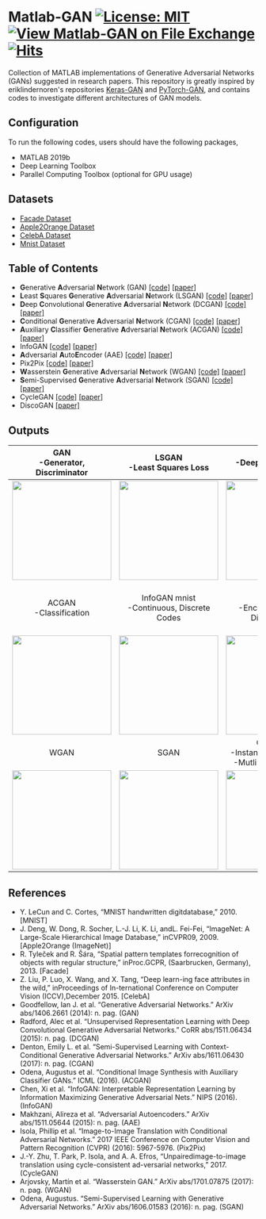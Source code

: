# Matlab-GAN [![License: MIT](https://img.shields.io/badge/License-MIT-yellow.svg)](https://opensource.org/licenses/MIT) [![View Matlab-GAN on File Exchange](https://www.mathworks.com/matlabcentral/images/matlab-file-exchange.svg)](https://www.mathworks.com/matlabcentral/fileexchange/74865-matlab-gan) [![Hits](https://hits.seeyoufarm.com/api/count/incr/badge.svg?url=https%3A%2F%2Fgithub.com%2Fzcemycl%2FMatlab-GAN&count_bg=%2379C83D&title_bg=%23555555&icon=&icon_color=%23E7E7E7&title=hits&edge_flat=false)](https://hits.seeyoufarm.com)
Collection of MATLAB implementations of Generative Adversarial Networks (GANs) suggested in research papers. This repository is greatly inspired by eriklindernoren's repositories [Keras-GAN](https://github.com/eriklindernoren/Keras-GAN) and [PyTorch-GAN](https://github.com/eriklindernoren/PyTorch-GAN), and contains codes to investigate different architectures of GAN models. 

## Configuration
To run the following codes, users should have the following packages,
- MATLAB 2019b
- Deep Learning Toolbox
- Parallel Computing Toolbox (optional for GPU usage)

## Datasets
- [Facade Dataset](http://cmp.felk.cvut.cz/~tylecr1/facade/)
- [Apple2Orange Dataset](http://www.image-net.org/)
- [CelebA Dataset](http://mmlab.ie.cuhk.edu.hk/projects/CelebA.html)
- [Mnist Dataset](http://yann.lecun.com/exdb/mnist/)

## Table of Contents
+ **G**enerative **A**dversarial **N**etwork (GAN) [[code]](https://github.com/zcemycl/Matlab-GAN/blob/master/GAN/GAN.m) [[paper]](https://arxiv.org/abs/1406.2661) 
+ **L**east **S**quares **G**enerative **A**dversarial **N**etwork (LSGAN) [[code]](https://github.com/zcemycl/Matlab-GAN/blob/master/LSGAN/LSGAN.m) [[paper]](https://arxiv.org/abs/1611.04076)
+ **D**eep **C**onvolutional **G**enerative **A**dversarial **N**etwork (DCGAN) [[code]](https://github.com/zcemycl/Matlab-GAN/blob/master/DCGAN/DCGAN.m) [[paper]](https://arxiv.org/abs/1511.06434)
+ **C**onditional **G**enerative **A**dversarial **N**etwork (CGAN) [[code]](https://github.com/zcemycl/Matlab-GAN/blob/master/CGAN/CGAN.m) [[paper]](https://arxiv.org/abs/1611.06430)
+ **A**uxiliary **C**lassifier **G**enerative **A**dversarial **N**etwork (ACGAN) [[code]](https://github.com/zcemycl/Matlab-GAN/blob/master/ACGAN/ACGAN.m) [[paper]](https://arxiv.org/abs/1610.09585)
+ InfoGAN [[code]](https://github.com/zcemycl/Matlab-GAN/blob/master/InfoGAN/InfoGAN.m) [[paper]](https://arxiv.org/abs/1606.03657)
+ **A**dversarial **A**uto**E**ncoder (AAE) [[code]](https://github.com/zcemycl/Matlab-GAN/blob/master/AAE/AAE.m) [[paper]](https://arxiv.org/abs/1511.05644)
+ Pix2Pix [[code]](https://github.com/zcemycl/Matlab-GAN/blob/master/Pix2Pix/PIX2PIX.m) [[paper]](https://arxiv.org/abs/1611.07004)
+ **W**asserstein **G**enerative **A**dversarial **N**etwork (WGAN) [[code]](https://github.com/zcemycl/Matlab-GAN/blob/master/WGAN/WGAN.m) [[paper]](https://arxiv.org/abs/1701.07875)
+ **S**emi-Supervised **G**enerative **A**dversarial **N**etwork (SGAN) [[code]](https://github.com/zcemycl/Matlab-GAN/blob/master/SGAN/SGAN.m) [[paper]](https://arxiv.org/abs/1606.01583)
+ CycleGAN [[code]](https://github.com/zcemycl/Matlab-GAN/blob/master/CycleGAN/CycleGAN.m) [[paper]](https://arxiv.org/abs/1703.10593)
+ DiscoGAN [[paper]](https://arxiv.org/abs/1703.05192)

## Outputs
GAN <br>-Generator, Discriminator|  LSGAN <br>-Least Squares Loss | DCGAN <br>-Deep Convolutional Layer | CGAN <br>-Condition Embedding
:-------------------------:|:-------------------------:|:-------------------------:|:-------------------------:
<img src="GAN/GANmnist.gif" width="200" > |<img src="LSGAN/LSGANresult.jpg" width="200" >|<img src="DCGAN/DCGANmnist.gif" width="200" >|<img src="CGAN/CGANmnist.gif" width="200" >
ACGAN <br>-Classification|InfoGAN mnist <br>-Continuous, Discrete Codes|AAE <br>-Encoder, Decoder, Discriminator|Pix2Pix <br>-Pair and Segments checking <br>-Decovolution and Skip Connections
<img src="ACGAN/ACGANresult.jpg" width="200"> |<img src="InfoGAN/InfoGANmnist.gif" width="200" >|<img src="AAE/AAEmnist.gif" width="200">|<img src="Pix2Pix/p2pfacade.gif" width="200">
WGAN |SGAN|CycleGAN <br>-Instance Normalization <br>-Mutli-agent Learning|InfoGAN CelebA
<img src="WGAN/resultepoch7.jpg" width="200">|<img src="SGAN/SGANepoch7.jpg" width="200">|<img src="CycleGAN/CycleGAN.gif" width="200">|<img src="InfoGAN/InfoGANcelebA.gif" width="200">

## References
- Y. LeCun and C. Cortes, “MNIST handwritten digitdatabase,” 2010. [MNIST]
- J. Deng, W. Dong, R. Socher, L.-J. Li, K. Li, andL. Fei-Fei, “ImageNet: A Large-Scale Hierarchical Image Database,” inCVPR09, 2009. [Apple2Orange (ImageNet)]
- R. Tyleček and R. Šára, “Spatial pattern templates forrecognition of objects with regular structure,” inProc.GCPR, (Saarbrucken, Germany), 2013. [Facade]
- Z. Liu, P. Luo, X. Wang, and X. Tang, “Deep learn-ing face attributes in the wild,” inProceedings of In-ternational Conference on Computer Vision (ICCV),December 2015. [CelebA]
- Goodfellow, Ian J. et al. “Generative Adversarial Networks.” ArXiv abs/1406.2661 (2014): n. pag. (GAN)
- Radford, Alec et al. “Unsupervised Representation Learning with Deep Convolutional Generative Adversarial Networks.” CoRR abs/1511.06434 (2015): n. pag. (DCGAN)
- Denton, Emily L. et al. “Semi-Supervised Learning with Context-Conditional Generative Adversarial Networks.” ArXiv abs/1611.06430 (2017): n. pag. (CGAN)
- Odena, Augustus et al. “Conditional Image Synthesis with Auxiliary Classifier GANs.” ICML (2016). (ACGAN)
- Chen, Xi et al. “InfoGAN: Interpretable Representation Learning by Information Maximizing Generative Adversarial Nets.” NIPS (2016). (InfoGAN)
- Makhzani, Alireza et al. “Adversarial Autoencoders.” ArXiv abs/1511.05644 (2015): n. pag. (AAE)
- Isola, Phillip et al. “Image-to-Image Translation with Conditional Adversarial Networks.” 2017 IEEE Conference on Computer Vision and Pattern Recognition (CVPR) (2016): 5967-5976. (Pix2Pix)
- J.-Y. Zhu, T. Park, P. Isola, and A. A. Efros, “Unpairedimage-to-image translation using cycle-consistent ad-versarial networks,” 2017. (CycleGAN)
- Arjovsky, Martín et al. “Wasserstein GAN.” ArXiv abs/1701.07875 (2017): n. pag. (WGAN)
- Odena, Augustus. “Semi-Supervised Learning with Generative Adversarial Networks.” ArXiv abs/1606.01583 (2016): n. pag. (SGAN)
